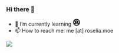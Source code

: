 ### Hi there 👋

- 🌱 I’m currently learning 
<code><img height="20" src="https://github.com/github/explore/blob/master/topics/rust/rust.png?raw=true"></code>
- 📫 How to reach me: me [at] roselia.moe

[![](https://github-readme-stats.vercel.app/api/top-langs/?username=somainer&layout=compact)](https://github.com/Somainer)
<!--
**Somainer/Somainer** is a ✨ _special_ ✨ repository because its `README.md` (this file) appears on your GitHub profile.

Here are some ideas to get you started:

- 🔭 I’m currently working on ...
- 🌱 I’m currently learning ...
- 👯 I’m looking to collaborate on ...
- 🤔 I’m looking for help with ...
- 💬 Ask me about ...
- 📫 How to reach me: ...
- 😄 Pronouns: ...
- ⚡ Fun fact: ...
-->
